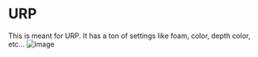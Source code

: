 # URP
This is meant for URP. It has a ton of settings like foam, color, depth color, etc...
![image](https://github.com/user-attachments/assets/42a8529b-9231-4625-9843-8fb1d0ddf08c)

